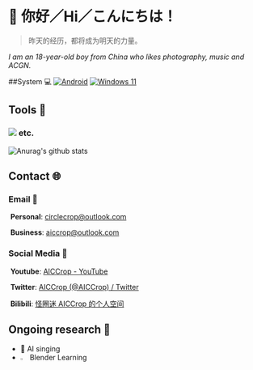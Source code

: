 # 👋 你好／Hi／こんにちは！ 

> 昨天的经历，都将成为明天的力量。

*I am an 18-year-old boy from China who likes photography, music and ACGN.*

##System 💻
[![Android](https://img.shields.io/badge/Android%2013-3DDC84?style=for-the-badge&logo=android&logoColor=white)](https://www.android.com/android-13/)  [![Windows 11](https://img.shields.io/badge/Windows%2011-%230079d5.svg?style=for-the-badge&logo=Windows%2011&logoColor=white)](https://www.microsoft.com/windows/windows-11)

## Tools 🔧
### <img src="https://skillicons.dev/icons?i=pr,ae,ps,au,blender,github"> **etc.** 

![Anurag's github stats](https://github-readme-stats.vercel.app/api?username=CircleCrop&count_private=true&show_icons=true&theme=tokyonight) 

## Contact 🌐

### Email 📧

​	**Personal**: [circlecrop@outlook.com](mailto:circlecrop@outlook.com)

​	**Business**: [aiccrop@outlook.com](mailto:aiccrop@outlook.com)

### Social Media 📱

​	**Youtube**: [AICCrop - YouTube](https://www.youtube.com/@aiccrop)

​	**Twitter**: [AICCrop (@AICCrop) / Twitter](https://twitter.com/AICCrop)

​	**Bilibili**: [怪圈迷 AICCrop 的个人空间](https://space.bilibili.com/10540662)

## Ongoing research 🔭

- 🤖 AI singing
- <img src="https://cdn.jsdelivr.net/gh/tandpfun/skill-icons@latest/icons/Blender-Dark.svg" width="3%" height="3%"> Blender Learning
